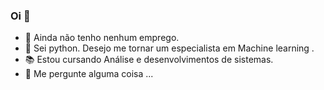 ### Oi 👋


- 🔭 Ainda não tenho nenhum emprego.
- 🌱 Sei python. Desejo me tornar um especialista em Machine learning .
- 📚 Estou cursando Análise e desenvolvimentos de sistemas.
- 💬 Me pergunte alguma coisa ...


